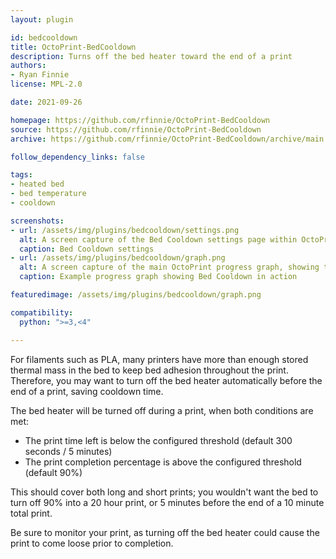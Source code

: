 ```yaml
---
layout: plugin

id: bedcooldown
title: OctoPrint-BedCooldown
description: Turns off the bed heater toward the end of a print
authors:
- Ryan Finnie
license: MPL-2.0

date: 2021-09-26

homepage: https://github.com/rfinnie/OctoPrint-BedCooldown
source: https://github.com/rfinnie/OctoPrint-BedCooldown
archive: https://github.com/rfinnie/OctoPrint-BedCooldown/archive/main.zip

follow_dependency_links: false

tags:
- heated bed
- bed temperature
- cooldown

screenshots:
- url: /assets/img/plugins/bedcooldown/settings.png
  alt: A screen capture of the Bed Cooldown settings page within OctoPrint, showing basic usage and the options "Enabled", "Print time left threshold" and "Print completion threshold"
  caption: Bed Cooldown settings
- url: /assets/img/plugins/bedcooldown/graph.png
  alt: A screen capture of the main OctoPrint progress graph, showing the bed starting to cool down 5 minutes before the end of the print
  caption: Example progress graph showing Bed Cooldown in action

featuredimage: /assets/img/plugins/bedcooldown/graph.png

compatibility:
  python: ">=3,<4"

---
```


For filaments such as PLA, many printers have more than enough stored thermal mass in the bed to keep bed adhesion throughout the print.
Therefore, you may want to turn off the bed heater automatically before the end of a print, saving cooldown time.

The bed heater will be turned off during a print, when both conditions are met:

  * The print time left is below the configured threshold (default 300 seconds / 5 minutes)
  * The print completion percentage is above the configured threshold (default 90%)

This should cover both long and short prints; you wouldn't want the bed to turn off 90% into a 20 hour print, or 5 minutes before the end of a 10 minute total print.

Be sure to monitor your print, as turning off the bed heater could cause the print to come loose prior to completion.
